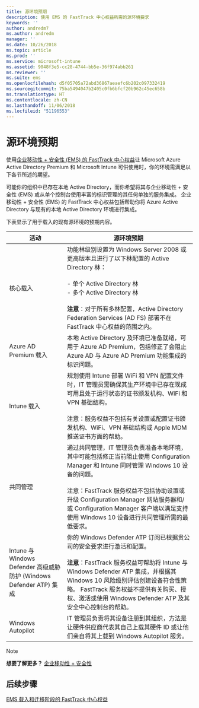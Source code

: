```yaml
---
title: 源环境预期
description: 使用 EMS 的 FastTrack 中心权益所需的源环境要求
keywords: ''
author: andredm7
ms.author: andredm
manager: ''
ms.date: 10/26/2018
ms.topic: article
ms.prod: ''
ms.service: microsoft-intune
ms.assetid: 9048f3e5-cc28-4744-bb5e-36f974abb261
ms.reviewer: ''
ms.suite: ems
ms.openlocfilehash: d5f05705a72abd36867aeaefc6b202c097332419
ms.sourcegitcommit: 75ba5494047b2405c0fb6bfcf20b962c45ec658b
ms.translationtype: HT
ms.contentlocale: zh-CN
ms.lasthandoff: 11/06/2018
ms.locfileid: "51196553"
---
```

# <a name="source-environment-expectations"></a>源环境预期

使用[企业移动性 + 安全性 (EMS) 的 FastTrack 中心权益](fasttrack-center-benefit-for-enterprise-mobility-suite-ems.md)让 Microsoft Azure Active Directory Premium 和 Microsoft Intune 可供使用时，你的环境需满足以下各节所述的期望。

可能你的组织中已存在本地 Active Directory，而你希望将其与企业移动性 + 安全性 (EMS) 或从单个控制台使用丰富的标识管理的其任何单独的服务集成。 企业移动性 + 安全性 (EMS) 的 FastTrack 中心权益包括帮助你将 Azure Active Directory 与现有的本地 Active Directory 环境进行集成。

下表显示了用于载入的现有源环境的预期内容。

|活动|源环境预期|
|------------|----------------------------------|
|核心载入|功能林级别设置为 Windows Server 2008 或更高版本且进行了以下林配置的 Active Directory 林：<br /><br />-   单个 Active Directory 林<br />-   多个 Active Directory 林 </br></br>**注意**：对于所有多林配置，Active Directory Federation Services (AD FS) 部署不在 FastTrack 中心权益的范围之内。|
|Azure AD Premium 载入|本地 Active Directory 及环境已准备就绪，可用于 Azure AD Premium，包括修正了会阻止 Azure AD 与 Azure AD Premium 功能集成的标识问题。|
|Intune 载入| 规划使用 Intune 部署 WiFi 和 VPN 配置文件时，IT 管理员需确保其生产环境中已存在现成可用且处于运行状态的证书颁发机构、WiFi 和 VPN 基础结构。<br /><br /> 注意：服务权益不包括有关设置或配置证书颁发机构、WiFi、VPN 基础结构或 Apple MDM 推送证书方面的帮助。  |
|共同管理|通过共同管理，IT 管理员负责准备本地环境，其中可能包括修正当前阻止使用 Configuration Manager 和 Intune 同时管理 Windows 10 设备的问题。<br /><br />注意：FastTrack 服务权益不包括协助设置或升级 Configuration Manager 网站服务器和/或 Configuration Manager 客户端以满足支持使用 Windows 10 设备进行共同管理所需的最低要求。 |
|Intune 与 Windows Defender 高级威胁防护 (Windows Defender ATP) 集成|你的 Windows Defender ATP 订阅已根据贵公司的安全要求进行激活和配置。<br /><br />**注意**：FastTrack 服务权益可帮助将 Intune 与 Windows Defender ATP 集成，并根据其 Windows 10 风险级别评估创建设备符合性策略。 FastTrack 服务权益不提供有关购买、授权、激活或使用 Windows Defender ATP 及其安全中心控制台的帮助。 |
|Windows Autopilot|IT 管理员负责将其设备注册到其组织，方法是让硬件供应商代表其自己上载其硬件 ID 或让他们亲自将其上载到 Windows Autopilot 服务。

> [!NOTE]
> **想要了解更多？**
> [企业移动性 + 安全性](https://www.microsoft.com/cloud-platform/enterprise-mobility)

## <a name="next-steps"></a>后续步骤

[EMS 载入和迁移阶段的 FastTrack 中心权益](fasttrack-center-benefit-process-for-ems-phases.md)
